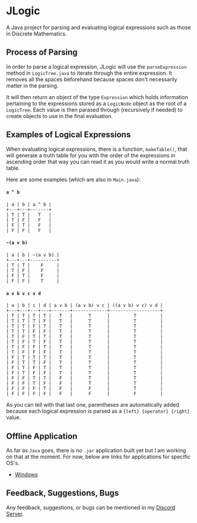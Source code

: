 # JLogic

A Java project for parsing and evaluating logical expressions such as those in Discrete Mathematics.

## Process of Parsing

In order to parse a logical expression, JLogic will use the `parseExpression` method in `LogicTree.java` to iterate through the entire expression.
It removes all the spaces beforehand because spaces don't necessarily matter in the parsing.

It will then return an object of the type `Expression` which holds information pertaining to the expressions stored as a `LogicNode` object as the root of a `LogicTree`.
Each value is then parased through (recursively if needed) to create objects to use in the final evaluation.

## Examples of Logical Expressions

When evaluating logical expressions, there is a function, `makeTable()`, that will generate a truth table for you with the order of the expressions in ascending order
that way you can read it as you would write a normal truth table.

Here are some examples (which are also in `Main.java`):

#### `a ^ b`
```
| a | b | a ^ b |
+---+---+-------+
| T | T |   T   |
| T | F |   F   |
| F | T |   F   |
| F | F |   F   |
```

#### `~(a v b)`
```
| a | b | ~(a v b) |
+---+---+----------+
| T | T |    F     |
| T | F |    F     |
| F | T |    F     |
| F | F |    T     |
```

#### `a v b v c v d`
```
| a | b | c | d | a v b | (a v b) v c | ((a v b) v c) v d |
+---+---+---+---+-------+-------------+-------------------+
| T | T | T | T |   T   |      T      |         T         |
| T | T | T | F |   T   |      T      |         T         |
| T | T | F | T |   T   |      T      |         T         |
| T | T | F | F |   T   |      T      |         T         |
| T | F | T | T |   T   |      T      |         T         |
| T | F | T | F |   T   |      T      |         T         |
| T | F | F | T |   T   |      T      |         T         |
| T | F | F | F |   T   |      T      |         T         |
| F | T | T | T |   T   |      T      |         T         |
| F | T | T | F |   T   |      T      |         T         |
| F | T | F | T |   T   |      T      |         T         |
| F | T | F | F |   T   |      T      |         T         |
| F | F | T | T |   F   |      T      |         T         |
| F | F | T | F |   F   |      T      |         T         |
| F | F | F | T |   F   |      F      |         T         |
| F | F | F | F |   F   |      F      |         F         |
```

As you can tell with that last one, parentheses are automatically added because each logical expression is parsed as a `{left} {operator} {right}` value.

## Offline Application

As far as `Java` goes, there is no `.jar` application built yet but I am working on that at the moment. For now, below are links for applications for specific OS's.
 * [Windows](https://tinyurl.com/y57mghpl)

## Feedback, Suggestions, Bugs

Any feedback, suggestions, or bugs can be mentioned in my [Discord Server](https://discord.gg/W8yVrHt).
